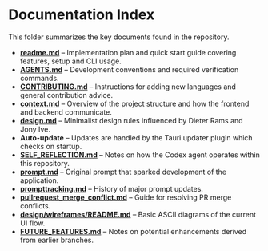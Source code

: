 # Documentation Index

This folder summarizes the key documents found in the repository.

- **[readme.md](../readme.md)** – Implementation plan and quick start guide covering features, setup and CLI usage.
- **[AGENTS.md](../AGENTS.md)** – Development conventions and required verification commands.
- **[CONTRIBUTING.md](../CONTRIBUTING.md)** – Instructions for adding new languages and general contribution advice.
- **[context.md](../context.md)** – Overview of the project structure and how the frontend and backend communicate.
- **[design.md](../design.md)** – Minimalist design rules influenced by Dieter Rams and Jony Ive.
- **Auto-update** – Updates are handled by the Tauri updater plugin which checks on startup.
- **[SELF_REFLECTION.md](../SELF_REFLECTION.md)** – Notes on how the Codex agent operates within this repository.
- **[prompt.md](../prompt.md)** – Original prompt that sparked development of the application.
- **[prompttracking.md](../prompttracking.md)** – History of major prompt updates.
- **[pullrequest_merge_conflict.md](../pullrequest_merge_conflict.md)** – Guide for resolving PR merge conflicts.
- **[design/wireframes/README.md](../design/wireframes/README.md)** – Basic ASCII diagrams of the current UI flow.
- **[FUTURE_FEATURES.md](FUTURE_FEATURES.md)** – Notes on potential enhancements derived from earlier branches.


